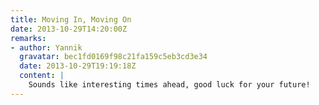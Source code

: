 ```yaml
---
title: Moving In, Moving On
date: 2013-10-29T14:20:00Z
remarks:
- author: Yannik
  gravatar: bec1fd0169f98c21fa159c5eb3cd3e34
  date: 2013-10-29T19:19:18Z
  content: |
    Sounds like interesting times ahead, good luck for your future!
---
```

